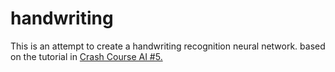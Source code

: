 # handwriting
This is an attempt to create a handwriting recognition neural network. based on the tutorial in [Crash Course AI #5.](https://www.youtube.com/watch?v=6nGCGYWMObE)
